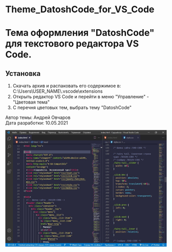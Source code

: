 # Theme_DatoshCode_for_VS_Code

<h1> Тема оформления "DatoshCode" для текстового редактора VS Code.</h1>
<h2> Установка</h2>
<ol>
  <li> Скачать архив и распаковать его содержимое в: C:\Users\USER_NAME\.vscode\extensions</li>
  <li> Открыть редактор VS Code и перейти в меню "Управление" - "Цветовая тема"</li>
  <li> С перечня цветовых тем, выбрать тему "DatoshCode"</li>
</ol>  

<p> Автор темы: Андрей Овчаров<br>
Дата разработки: 10.05.2021 </p>  

<img src="Screenshot_theme.jpg">
